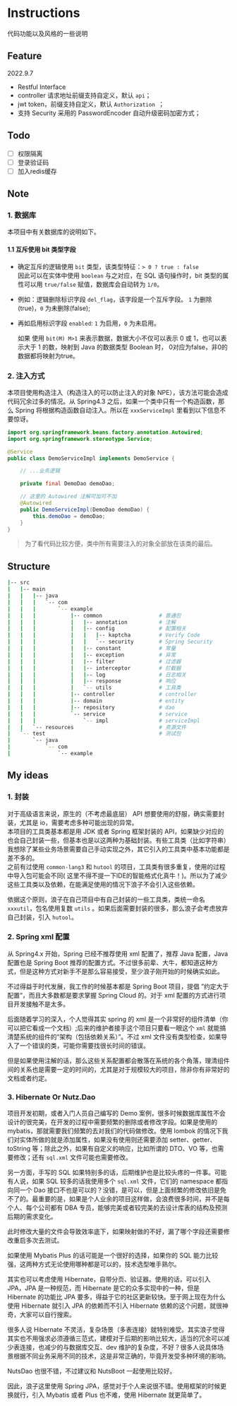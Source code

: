 # Instructions

代码功能以及风格的一些说明

## Feature

2022.9.7

- Restful Interface
- controller 请求地址前缀支持自定义，默认 `api`；
- jwt token，前缀支持自定义，默认 `Authorization `；
- 支持 Security 采用的 PasswordEncoder 自动升级密码加密方式；

## Todo

* [ ] 权限隔离
* [ ] 登录验证码
* [ ] 加入redis缓存

## Note

### 1. 数据库

本项目中有关数据库的说明如下。

#### 1.1 互斥使用 bit 类型字段

- 确定互斥的逻辑使用 `bit` 类型，该类型特征：`> 0 ? true : false`  
  因此可以在实体中使用 `boolean` 与之对应，在 SQL 语句操作时，bit 类型的属性可以用 `true/false`
  赋值，数据库会自动转为 `1/0`。
- 例如：逻辑删除标识字段 `del_flag`，该字段是一个互斥字段。 `1` 为删除(true)，`0` 为未删除(false);
- 再如启用标识字段 `enabled`: `1` 为启用，`0` 为未启用。

  如果 使用 `bit(M) M>1` 来表示数据，数据大小不仅可以表示 0 或 1，也可以表示大于 1 的数，映射到 Java 的数据类型 Boolean 时，
  0对应为false，非0的数据都将映射为true。

### 2. 注入方式

本项目使用构造注入（构造注入的可以防止注入的对象 NPE），该方法可能会造成代码冗余过多的情况。从 Spring4.3
之后，如果一个类中只有一个构造函数，那么 Spring
将根据构造函数自动注入。所以在 `xxxServiceImpl` 里看到以下信息不要惊讶。

```java
import org.springframework.beans.factory.annotation.Autowired;
import org.springframework.stereotype.Service;

@Service
public class DemoServiceImpl implements DemoService {

    // ...业务逻辑

    private final DemoDao demoDao;

    // 这里的 Autowired 注解可加可不加
    @Autowired
    public DemoServiceImpl(DemoDao demoDao) {
        this.demoDao = demoDao;
    }
}
```

> 为了看代码比较方便，类中所有需要注入的对象全部放在该类的最后。

## Structure

```bash
|-- src
|   |-- main
|   |   |-- java
|   |   |   `-- com
|   |   |       `-- example
|   |   |           |-- common                  # 普通包
|   |   |           |   |-- annotation          # 注解
|   |   |           |   |-- config              # 配置相关
|   |   |           |   |   |-- kaptcha         # Verify Code
|   |   |           |   |   `-- security        # Spring Security
|   |   |           |   |-- constant            # 常量
|   |   |           |   |-- exception           # 异常
|   |   |           |   |-- filter              # 过滤器
|   |   |           |   |-- interceptor         # 拦截器
|   |   |           |   |-- log                 # 日志相关
|   |   |           |   |-- response            # 响应
|   |   |           |   `-- utils               # 工具类
|   |   |           |-- controller              # controller
|   |   |           |-- domain                  # entity
|   |   |           |-- repository              # dao
|   |   |           `-- service                 # service
|   |   |               `-- impl                # serviceImpl
|   |   `-- resources                           # 资源文件
|   `-- test                                    # 测试包
|       `-- java
|           `-- com
|               `-- example
```

## My ideas

### 1. 封装

对于高级语言来说，原生的（不考虑最底层） API 想要使用的舒服，确实需要封装，尤其是 io，需要考虑多种可能出现的异常。  
本项目的工具类基本都是用 JDK 或者 Spring 框架封装的
API，如果缺少对应的也会自己封装一些，但基本也是以这两种为基础封装。有些工具类（比如字符串）我想除了某些业务场景需要自己手动实现之外，其它引入的工具类中基本功能都是差不多的。  
之前有过使用 `common-lang3` 和 `hutool` 的项目，工具类有很多重复，使用的过程中导入包可能会不同(
这里不得不提一下IDE的智能格式化真牛！)。所以为了减少这些工具类以及依赖，在能满足使用的情况下浪子不会引入这些依赖。

依据这个原则，浪子在自己项目中有自己封装的一些工具类，类统一命名 `xxxutil`，包名使用复数 `utils`
。如果后面需要封装的很多，那么浪子会考虑放弃自己封装，引入 `hutool`。

### 2. Spring xml 配置

从 Spring4.x 开始，Spring 已经不推荐使用 xml 配置了，推荐 Java 配置，Java 配置也是 Spring Boot
推荐的配置方式。不过很多前辈、大牛，都知道这种方式，但是这种方式对新手不是那么容易接受，至少浪子刚开始的时候确实如此。

不过得益于时代发展，我工作的时候基本都是 Spring Boot 项目，提倡 ”约定大于配置“，而且大多数都是要求掌握 Spring Cloud 的。对于
xml 配置的方式进行项目开发接触不是太多。

后面随着学习的深入，个人觉得其实 spring 的 xml
是一个非常好的组件清单（你可以把它看成一个文档）;后来的维护者接手这个项目只要看一眼这个 `xml` 就能搞清楚系统的组件的“架构（包括依赖关系）”。不过
xml 文件没有类型检查，如果导入了一个错误的类，可能你需要找很长时间的错误。

但是如果使用注解的话，那么这些关系配置都会散落在系统的各个角落，理清组件间的关系也是需要一定的时间的，尤其是对于规模较大的项目，除非你有非常好的文档或者约定。

### 3. Hibernate Or Nutz.Dao

项目开发初期，或者入门人员自己编写的 Demo 案例，很多时候数据库属性不会设计的很完美，在开发的过程中需要频繁的删除或者修改字段。如果是使用的
mybatis，那就需要我们频繁的去对我们的代码做修改。使用 lombok 的情况下我们对实体所做的就是添加属性，如果没有使用则还需要添加
setter、getter、toString 等；除此之外，如果有自定义的响应，比如所谓的 DTO、VO 等，也需要修改；还有 `sql.xml` 文件可能也需要修改。

另一方面，手写的 SQL 如果特别多的话，后期维护也是比较头疼的一件事。可能有人说，如果 SQL 较多的话我使用多个 `sql.xml` 文件，它们的
namespace 都指向同一个 Dao 接口不也是可以的？没错，是可以，但是上面频繁的修改依旧是免不了的。最重要的是，如果是个人业余的项目这样做，会浪费很多时间，并不是每个人、每个公司都有
DBA 专员，能够完美或者较完美的去设计库表的结构及预测后期的需求变化。

此时修改大量的文件会导致效率底下，如果映射做的不好，漏了哪个字段还需要修改重启多次去测试。

如果使用 Mybatis Plus 的话可能是一个很好的选择，如果你的 SQL 能力比较强，这两种方式无论使用哪种都是可以的，技术选型唯手熟尔。

其实也可以考虑使用 Hibernate，自带分页、验证器。使用的话，可以引入 JPA，JPA 是一种规范，而 Hibernate 是它的众多实现中的一种，但是
Hibernate 的功能比 JPA 要多，得益于它的社区更新较快。至于网上现在为什么使用
Hibernate 就引入 JPA 的依赖而不引入 Hibernate 依赖的这个问题，就很神奇，大家可以自行搜索。

很多人说 Hibernate 不灵活，复杂场景（多表连接）就特别难受。其实浪子觉得其实也不用强求必须遵循三范式，建模对于后期的影响比较大，适当的冗余可以减少表连接，也减少的与数据库交互、dev
维护的复杂度，不好？很多人说具体场景根据不同业务采用不同的技术，这是非常正确的，毕竟开发受多种环境的影响。

NutsDao 也很不错，不过建议和 NutsBoot 一起使用比较好。

因此，浪子这里使用 Spring JPA，感觉对于个人来说很不错。使用框架的时候更换就行，引入 Mybatis 或者 Plus 也不难，使用 Hibernate
就更简单了。

